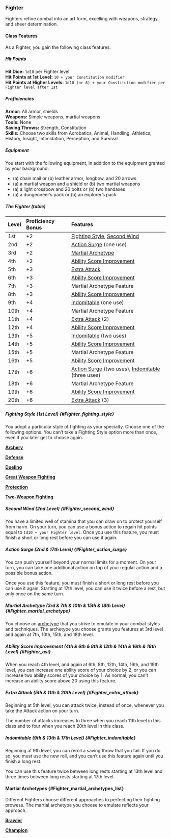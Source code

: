 ### Fighter

Fighters refine combat into an art form, excelling with weapons, strategy, and sheer determination.

#### Class Features

As a Fighter, you gain the following class features.

##### Hit Points

**Hit Dice:**
`1d10` per Fighter level
\
**Hit Points at 1st Level:**
`10 + your Constitution modifier`
\
**Hit Points at Higher Levels:**
`1d10 (or 6) + your Constitution modifier per Fighter level after 1st`

##### Proficiencies

**Armor:**
All armor, shields
\
**Weapons:**
Simple weapons, martial weapons
\
**Tools:**
None
\
**Saving Throws:**
Strength, Constitution
\
**Skills:**
Choose two skills from Acrobatics, Animal, Handling, Athletics, History, Insight, Intimidation, Perception, and Survival

##### Equipment
You start with the following equipment, in addition to the equipment granted by your background:

- (a) chain mail or (b) leather armor, longbow, and 20 arrows
- (a) a martial weapon and a shield or (b) two martial weapons
- (a) a light crossbow and 20 bolts or (b) two handaxes
- (a) a dungeoneer’s pack or (b) an explorer’s pack

##### The Fighter (table)

| Level | Proficiency Bonus | Features                                                                                           |
|:------|:------------------|:---------------------------------------------------------------------------------------------------|
|  1st  |        +2         | [Fighting Style](#Fighter_fighting_style), [Second Wind](#Fighter_second_wind)                     |
|  2nd  |        +2         | [Action Surge](#Fighter_action_surge) (one use)                                                    |
|  3rd  |        +2         | [Martial Archetype](#Fighter_martial_archetype)                                                    |
|  4th  |        +2         | [Ability Score Improvement](#Fighter_asi)                                                          |
|  5th  |        +3         | [Extra Attack](#Fighter_extra_attack)                                                              |
|  6th  |        +3         | [Ability Score Improvement](#Fighter_asi)                                                          |
|  7th  |        +3         | Martial Archetype Feature                                                                          |
|  8th  |        +3         | [Ability Score Improvement](#Fighter_asi)                                                          |
|  9th  |        +4         | [Indomitable](#Fighter_indomitable) (one use)                                                      |
| 10th  |        +4         | Martial Archetype Feature                                                                          |
| 11th  |        +4         | [Extra Attack](#Fighter_extra_attack) (2)                                                          |
| 12th  |        +4         | [Ability Score Improvement](#Fighter_asi)                                                          |
| 13th  |        +5         | [Indomitable](#Fighter_indomitable) (two uses)                                                     |
| 14th  |        +5         | [Ability Score Improvement](#Fighter_asi)                                                          |
| 15th  |        +5         | Martial Archetype Feature                                                                          |
| 16th  |        +5         | [Ability Score Improvement](#Fighter_asi)                                                          |
| 17th  |        +6         | [Action Surge](#Fighter_action_surge) (two uses), [Indomitable](#Fighter_indomitable) (three uses) |
| 18th  |        +6         | Martial Archetype Feature                                                                          |
| 19th  |        +6         | [Ability Score Improvement](#Fighter_asi)                                                          |
| 20th  |        +6         | [Extra Attack](#Fighter_extra_attack) (3)                                                          |

##### Fighting Style (1st Level) {#Fighter_fighting_style}

You adopt a particular style of fighting as your specialty.
Choose one of the following options.
You can’t take a Fighting Style option more than once, even if you later get to choose again.

[**Archery**](../_Fighting_Styles/Archery.md)

[**Defense**](../_Fighting_Styles/Defense.md)

[**Dueling**](../_Fighting_Styles/Dueling.md)

[**Great Weapon Fighting**](../_Fighting_Styles/Great_Weapon_Fighting.md)

[**Protection**](../_Fighting_Styles/Protection.md)

[**Two-Weapon Fighting**](../_Fighting_Styles/Two-Weapon_Fighting.md)

##### Second Wind (2nd Level) {#Fighter_second_wind}

You have a limited well of stamina that you can draw on to protect yourself from harm.
On your turn, you can use a bonus action to regain hit points equal to `1d10 + your Fighter level`.
Once you use this feature, you must finish a short or long rest before you can use it again.

##### Action Surge (2nd & 17th Level) {#Fighter_action_surge}

You can push yourself beyond your normal limits for a moment.
On your turn, you can take one additional action on top of your regular action and a possible bonus action.

Once you use this feature, you must finish a short or long rest before you can use it again.
Starting at 17th level, you can use it twice before a rest, but only once on the same turn.

##### Martial Archetype (3rd & 7th & 10th & 15th & 18th Level) {#Fighter_martial_archetype}

You choose an [archetype](#Fighter_martial_archetypes_list) that you strive to emulate in your combat styles and techniques.
The archetype you choose grants you features at 3rd level and again at 7th, 10th, 15th, and 18th level.

##### Ability Score Improvement (4th & 6th & 8th & 12th & 14th & 16th & 19th Level) {#Fighter_asi}

When you reach 4th level, and again at 6th, 8th, 12th, 14th, 16th, and 19th level, you can increase one ability score of your choice by 2, or you can increase two ability scores of your choice by 1.
As normal, you can’t increase an ability score above 20 using this feature.

##### Extra Attack (5th & 11th & 20th Level) {#Fighter_extra_attack}

Beginning at 5th level, you can attack twice, instead of once, whenever you take the Attack action on your turn.

The number of attacks increases to three when you reach 11th level in this class and to four when you reach 20th level in this class.

##### Indomitable (9th & 13th & 17th Level) {#Fighter_indomitable}

Beginning at 9th level, you can reroll a saving throw that you fail.
If you do so, you must use the new roll, and you can’t use this feature again until you finish a long rest.

You can use this feature twice between long rests starting at 13th level and three times between long rests starting at 17th level.

#### Martial Archetypes {#Fighter_martial_archetypes_list}

Different Fighters choose different approaches to perfecting their fighting prowess.
The martial archetype you choose to emulate reflects your approach.

[**Brawler**](./Brawler.md)

[**Champion**](./Champion.md)

